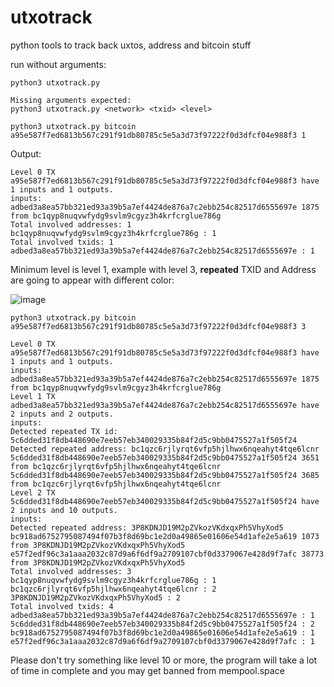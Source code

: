 # utxotrack
python tools to track back uxtos, address and bitcoin stuff

run without arguments:

```
python3 utxotrack.py
```


```
Missing arguments expected:
python3 utxotrack.py <network> <txid> <level>
```

```
python3 utxotrack.py bitcoin a95e587f7ed6813b567c291f91db80785c5e5a3d73f97222f0d3dfcf04e988f3 1
```

Output:

```
Level 0 TX a95e587f7ed6813b567c291f91db80785c5e5a3d73f97222f0d3dfcf04e988f3 have 1 inputs and 1 outputs.
inputs:
adbed3a8ea57bb321ed93a39b5a7ef4424de876a7c2ebb254c82517d6555697e 1875 from bc1qyp8nuqvwfydg9svlm9cgyz3h4krfcrglue786g
Total involved addresses: 1
bc1qyp8nuqvwfydg9svlm9cgyz3h4krfcrglue786g : 1
Total involved txids: 1
adbed3a8ea57bb321ed93a39b5a7ef4424de876a7c2ebb254c82517d6555697e : 1
```

Minimum level is level 1, example with level 3, **repeated** TXID and Address are going to appear with different color:

![image](https://github.com/albertobsd/uxtotrack/assets/17832765/bccb8d04-1e1a-4ebb-8bfc-460b286ba043)

```
python3 utxotrack.py bitcoin a95e587f7ed6813b567c291f91db80785c5e5a3d73f97222f0d3dfcf04e988f3 3
```
```
Level 0 TX a95e587f7ed6813b567c291f91db80785c5e5a3d73f97222f0d3dfcf04e988f3 have 1 inputs and 1 outputs.
inputs:
adbed3a8ea57bb321ed93a39b5a7ef4424de876a7c2ebb254c82517d6555697e 1875 from bc1qyp8nuqvwfydg9svlm9cgyz3h4krfcrglue786g
Level 1 TX adbed3a8ea57bb321ed93a39b5a7ef4424de876a7c2ebb254c82517d6555697e have 2 inputs and 2 outputs.
inputs:
Detected repeated TX id: 5c6dded31f8db448690e7eeb57eb340029335b84f2d5c9bb0475527a1f505f24
Detected repeated address: bc1qzc6rjlyrqt6vfp5hjlhwx6nqeahyt4tqe6lcnr
5c6dded31f8db448690e7eeb57eb340029335b84f2d5c9bb0475527a1f505f24 3651 from bc1qzc6rjlyrqt6vfp5hjlhwx6nqeahyt4tqe6lcnr
5c6dded31f8db448690e7eeb57eb340029335b84f2d5c9bb0475527a1f505f24 3685 from bc1qzc6rjlyrqt6vfp5hjlhwx6nqeahyt4tqe6lcnr
Level 2 TX 5c6dded31f8db448690e7eeb57eb340029335b84f2d5c9bb0475527a1f505f24 have 2 inputs and 10 outputs.
inputs:
Detected repeated address: 3P8KDNJD19M2pZVkozVKdxqxPh5VhyXod5
bc918ad6752795087494f07b3f8d69bc1e2d0a49865e01606e54d1afe2e5a619 1073 from 3P8KDNJD19M2pZVkozVKdxqxPh5VhyXod5
e57f2edf96c3a1aaa2032c87d9a6f6df9a2709107cbf0d3379067e428d9f7afc 38773 from 3P8KDNJD19M2pZVkozVKdxqxPh5VhyXod5
Total involved addresses: 3
bc1qyp8nuqvwfydg9svlm9cgyz3h4krfcrglue786g : 1
bc1qzc6rjlyrqt6vfp5hjlhwx6nqeahyt4tqe6lcnr : 2
3P8KDNJD19M2pZVkozVKdxqxPh5VhyXod5 : 2
Total involved txids: 4
adbed3a8ea57bb321ed93a39b5a7ef4424de876a7c2ebb254c82517d6555697e : 1
5c6dded31f8db448690e7eeb57eb340029335b84f2d5c9bb0475527a1f505f24 : 2
bc918ad6752795087494f07b3f8d69bc1e2d0a49865e01606e54d1afe2e5a619 : 1
e57f2edf96c3a1aaa2032c87d9a6f6df9a2709107cbf0d3379067e428d9f7afc : 1
```

Please don't try something like level 10 or more, the program will take a lot of time in complete and you may get banned from mempool.space
